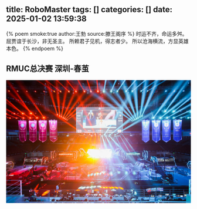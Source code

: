 title: RoboMaster
tags: []
categories: []
date: 2025-01-02 13:59:38
---

{% poem smoke:true author:王勃 source:滕王阁序 %}
时运不齐，命运多舛。
屈贾谊于长沙，非无圣主。
所赖君子见机，得志者少。
所以沧海横流，方显英雄本色。
{% endpoem %} 

## RMUC总决赛  深圳-春茧
![](/images/rm舞台.jpg)
